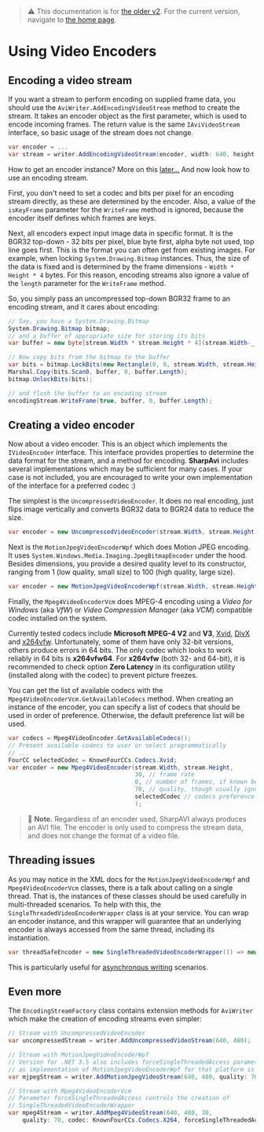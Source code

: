 > :warning: This documentation is for [the older v2](index.md). For the current version, navigate to [the home page](../index.md).

# Using Video Encoders

## Encoding a video stream

If you want a stream to perform encoding on supplied frame data, you should use the `AviWriter.AddEncodingVideoStream` method to create the stream. It takes an encoder object as the first parameter, which is used to encode incoming frames. The return value is the same `IAviVideoStream` interface, so basic usage of the stream does not change.
```cs
var encoder = ...
var stream = writer.AddEncodingVideoStream(encoder, width: 640, height: 480);
```

How to get an encoder instance? More on this [later...](#creating-a-video-encoder) And now look how to use an encoding stream.

First, you don't need to set a codec and bits per pixel for an encoding stream directly, as these are determined by the encoder. Also, a value of the `isKeyFrame` parameter for the `WriteFrame` method is ignored, because the encoder itself defines which frames are keys.

Next, all encoders expect input image data in specific format. It is the BGR32 top-down - 32 bits per pixel, blue byte first, alpha byte not used, top line goes first. This is the format you can often get from existing images. For example, when locking `System.Drawing.Bitmap` instances. Thus, the size of the data is fixed and is determined by the frame dimensions - `Width * Height * 4` bytes. For this reason, encoding streams also ignore a value of the `length` parameter for the `WriteFrame` method.

So, you simply pass an uncompressed top-down BGR32 frame to an encoding stream, and it cares about encoding:
```cs
// Say, you have a System.Drawing.Bitmap
System.Drawing.Bitmap bitmap;
// and a buffer of appropriate size for storing its bits
var buffer = new byte[stream.Width * stream.Height * 4](stream.Width-_-stream.Height-_-4);

// Now copy bits from the bitmap to the buffer
var bits = bitmap.LockBits(new Rectangle(0, 0, stream.Width, stream.Height), ImageLockMode.ReadOnly, PixelFormat.Format32bppRgb);
Marshal.Copy(bits.Scan0, buffer, 0, buffer.Length);
bitmap.UnlockBits(bits);

// and flush the buffer to an encoding stream
encodingStream.WriteFrame(true, buffer, 0, buffer.Length);
```

## Creating a video encoder

Now about a video encoder. This is an object which implements the `IVideoEncoder` interface. This interface provides properties to determine the data format for the stream, and a method for encoding. **SharpAvi** includes several implementations which may be sufficient for many cases. If your case is not included, you are encouraged to write your own implementation of the interface for a preferred codec :)

The simplest is the `UncompressedVideoEncoder`. It does no real encoding, just flips image vertically and converts BGR32 data to BGR24 data to reduce the size.
```cs
var encoder = new UncompressedVideoEncoder(stream.Width, stream.Height);
```

Next is the `MotionJpegVideoEncoderWpf` which does Motion JPEG encoding. It uses `System.Windows.Media.Imaging.JpegBitmapEncoder` under the hood. Besides dimensions, you provide a desired quality level to its constructor, ranging from 1 (low quality, small size) to 100 (high quality, large size).
```cs
var encoder = new MotionJpegVideoEncoderWpf(stream.Width, stream.Height, 70);
```

Finally, the `Mpeg4VideoEncoderVcm` does MPEG-4 encoding using a _Video for Windows_ (aka _VfW_) or _Video Compression Manager_ (aka _VCM_) compatible codec installed on the system.

Currently tested codecs include **Microsoft MPEG-4 V2** and **V3**, [Xvid](https://www.xvid.com/download/), [DivX](http://www.divx.com/en/software/divx) and [x264vfw](http://sourceforge.net/projects/x264vfw/files/). Unfortunately, some of them have only 32-bit versions, others produce errors in 64 bits. The only codec which looks to work reliably in 64 bits is **x264vfw64**. For **x264vfw** (both 32- and 64-bit), it is recommended to check option **Zero Latency** in its configuration utility (installed along with the codec) to prevent picture freezes.

You can get the list of available codecs with the `Mpeg4VideoEncoderVcm.GetAvailableCodecs` method. When creating an instance of the encoder, you can specify a list of codecs that should be used in order of preference. Otherwise, the default preference list will be used.
```cs
var codecs = Mpeg4VideoEncoder.GetAvailableCodecs();
// Present available codecs to user or select programmatically
// ...
FourCC selectedCodec = KnownFourCCs.Codecs.Xvid;
var encoder = new Mpeg4VideoEncoder(stream.Width, stream.Height, 
                                    30, // frame rate
                                    0, // number of frames, if known beforehand, or zero
                                    70, // quality, though usually ignored :(
                                    selectedCodec // codecs preference
                                    );
```

> :memo: **Note.** Regardless of an encoder used, SharpAVI always produces an AVI file. The encoder is only used to compress the stream data, and does not change the format of a video file.

## Threading issues

As you may notice in the XML docs for the `MotionJpegVideoEncoderWpf` and `Mpeg4VideoEncoderVcm` classes, there is a talk about calling on a single thread. That is, the instances of these classes should be used carefully in multi-threaded scenarios.
To help with this, the `SingleThreadedVideoEncoderWrapper` class is at your service. You can wrap an encoder instance, and this wrapper will guarantee that an underlying encoder is always accessed from the same thread, including its instantiation.
```cs
var threadSafeEncoder = new SingleThreadedVideoEncoderWrapper(() => new Mpeg4VideoEncoder(...));
```
This is particularly useful for [asynchronous writing](asynchronous-writing.md) scenarios.

## Even more

The `EncodingStreamFactory` class contains extension methods for `AviWriter` which make the creation of encoding streams even simpler:
```cs
// Stream with UncompressedVideoEncoder
var uncompressedStream = writer.AddUncompressedVideoStream(640, 480);

// Stream with MotionJpegVideoEncoderWpf
// Version for .NET 3.5 also includes forceSingleThreadedAccess parameter 
// as implementation of MotionJpegVideoEncoderWpf for that platform is not thread-safe
var mjpegStream = writer.AddMotionJpegVideoStream(640, 480, quality: 70);

// Stream with Mpeg4VideoEncoderVcm
// Parameter forceSingleThreadedAccess controls the creation of 
// SingleThreadedVideoEncoderWrapper
var mpeg4Stream = writer.AddMpeg4VideoStream(640, 480, 30, 
    quality: 70, codec: KnownFourCCs.Codecs.X264, forceSingleThreadedAccess: true);
```
